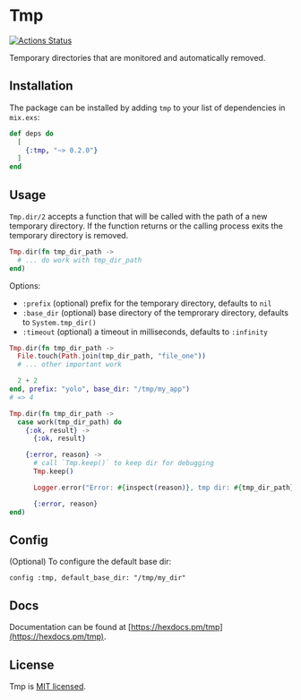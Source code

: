 # Tmp

[![Actions Status](https://github.com/preciz/tmp/workflows/test/badge.svg)](https://github.com/preciz/tmp/actions?query=workflow%3Atest)

Temporary directories that are monitored and automatically removed.

## Installation

The package can be installed by adding `tmp` to your list of dependencies in `mix.exs`:

```elixir
def deps do
  [
    {:tmp, "~> 0.2.0"}
  ]
end
```

## Usage

`Tmp.dir/2` accepts a function that will be called with the path of a new temporary directory.
If the function returns or the calling process exits the temporary directory is removed.

```elixir
Tmp.dir(fn tmp_dir_path ->
  # ... do work with tmp_dir_path
end)
```

Options:
 - `:prefix` (optional) prefix for the temporary directory, defaults to `nil`
 - `:base_dir` (optional) base directory of the temprorary directory, defaults to `System.tmp_dir()`
 - `:timeout` (optional) a timeout in milliseconds, defaults to `:infinity`

```elixir
Tmp.dir(fn tmp_dir_path ->
  File.touch(Path.join(tmp_dir_path, "file_one"))
  # ... other important work

  2 + 2
end, prefix: "yolo", base_dir: "/tmp/my_app")
# => 4
```

```elixir
Tmp.dir(fn tmp_dir_path ->
  case work(tmp_dir_path) do
    {:ok, result} ->
      {:ok, result}

    {:error, reason} ->
      # call `Tmp.keep()` to keep dir for debugging
      Tmp.keep()

      Logger.error("Error: #{inspect(reason)}, tmp dir: #{tmp_dir_path}")

      {:error, reason}
end)
```

## Config

(Optional) To configure the default base dir:
```
config :tmp, default_base_dir: "/tmp/my_dir"
```

## Docs

Documentation can be found at [https://hexdocs.pm/tmp](https://hexdocs.pm/tmp).

## License

Tmp is [MIT licensed](LICENSE).

